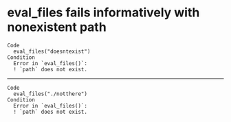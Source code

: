 # eval_files fails informatively with nonexistent path

    Code
      eval_files("doesntexist")
    Condition
      Error in `eval_files()`:
      ! `path` does not exist.

---

    Code
      eval_files("./notthere")
    Condition
      Error in `eval_files()`:
      ! `path` does not exist.

